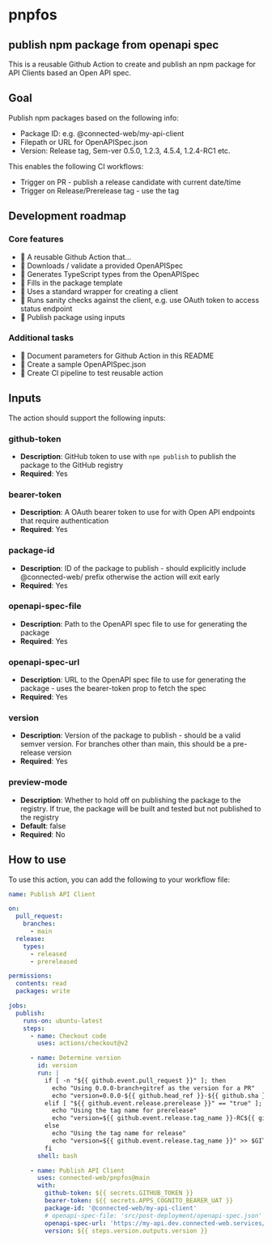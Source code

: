 # pnpfos

## publish npm package from openapi spec

This is a reusable Github Action to create and publish an npm package for API Clients based an Open API spec.

## Goal

Publish npm packages based on the following info:
- Package ID: e.g. @connected-web/my-api-client
- Filepath or URL for OpenAPISpec.json
- Version: Release tag, Sem-ver 0.5.0, 1.2.3, 4.5.4, 1.2.4-RC1 etc.

This enables the following CI workflows:

- Trigger on PR - publish a release candidate with current date/time
- Trigger on Release/Prerelease tag - use the tag

## Development roadmap

### Core features
- 🤔 A reusable Github Action that...
- 🚧 Downloads / validate a provided OpenAPISpec
- 🚧 Generates TypeScript types from the OpenAPISpec
- 🚧 Fills in the package template
- 🚧 Uses a standard wrapper for creating a client
- 🚧 Runs sanity checks against the client, e.g. use OAuth token to access status endpoint
- 🚧 Publish package using inputs

### Additional tasks
- 🚧 Document parameters for Github Action in this README
- 🚧 Create a sample OpenAPISpec.json 
- 🚧 Create CI pipeline to test reusable action

## Inputs

The action should support the following inputs:

### github-token

- **Description**: GitHub token to use with `npm publish` to publish the package to the GitHub registry
- **Required**: Yes

### bearer-token

- **Description**: A OAuth bearer token to use for with Open API endpoints that require authentication
- **Required**: Yes

### package-id

- **Description**: ID of the package to publish - should explicitly include @connected-web/ prefix otherwise the action will exit early
- **Required**: Yes

### openapi-spec-file

- **Description**: Path to the OpenAPI spec file to use for generating the package
- **Required**: Yes

### openapi-spec-url

- **Description**: URL to the OpenAPI spec file to use for generating the package - uses the bearer-token prop to fetch the spec
- **Required**: Yes

### version

- **Description**: Version of the package to publish - should be a valid semver version. For branches other than main, this should be a pre-release version
- **Required**: Yes

### preview-mode

- **Description**: Whether to hold off on publishing the package to the registry. If true, the package will be built and tested but not published to the registry
- **Default**: false
- **Required**: No

## How to use

To use this action, you can add the following to your workflow file:

```yaml
name: Publish API Client

on:
  pull_request:
    branches:
      - main
  release:
    types:
      - released
      - prereleased

permissions:
  contents: read
  packages: write

jobs:
  publish:
    runs-on: ubuntu-latest
    steps:
      - name: Checkout code
        uses: actions/checkout@v2

      - name: Determine version
        id: version
        run: |
          if [ -n "${{ github.event.pull_request }}" ]; then
            echo "Using 0.0.0-branch+gitref as the version for a PR"
            echo "version=0.0.0-${{ github.head_ref }}-${{ github.sha }}" >> $GITHUB_OUTPUT
          elif [ "${{ github.event.release.prerelease }}" == "true" ]; then
            echo "Using the tag name for prerelease"
            echo "version=${{ github.event.release.tag_name }}-RC${{ github.run_number }}" >> $GITHUB_OUTPUT
          else
            echo "Using the tag name for release"
            echo "version=${{ github.event.release.tag_name }}" >> $GITHUB_OUTPUT
          fi
        shell: bash

      - name: Publish API Client
        uses: connected-web/pnpfos@main
        with:
          github-token: ${{ secrets.GITHUB_TOKEN }}
          bearer-token: ${{ secrets.APPS_COGNITO_BEARER_UAT }}
          package-id: '@connected-web/my-api-client'
          # openapi-spec-file: 'src/post-deployment/openapi-spec.json'
          openapi-spec-url: 'https://my-api.dev.connected-web.services/openapi'
          version: ${{ steps.version.outputs.version }}
```
